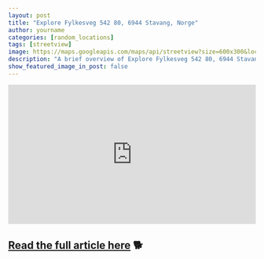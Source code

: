 ```yaml
---
layout: post
title: "Explore Fylkesveg 542 80, 6944 Stavang, Norge"
author: yourname
categories: [random_locations]
tags: [streetview]
image: https://maps.googleapis.com/maps/api/streetview?size=600x300&location=61.5640983,5.3540868&key=AIzaSyCyMtwXYk9B13Tiqh4ikTwxEaMDv3H-ARw
description: "A brief overview of Explore Fylkesveg 542 80, 6944 Stavang, Norge."
show_featured_image_in_post: false
---
```


<iframe
    width="100%"
    height="auto"
    src="https://www.google.com/maps/embed/v1/streetview?key=AIzaSyCyMtwXYk9B13Tiqh4ikTwxEaMDv3H-ARw&location=61.5640983,5.3540868"
    style="aspect-ratio: 16 / 9; border: 0;"
    allowfullscreen>
</iframe>

## [Read the full article here](https://www.google.com/maps/@61.5640983,5.3540868,14z?hl=en) 🐕